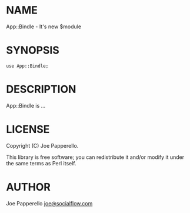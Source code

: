 # NAME

App::Bindle - It's new $module

# SYNOPSIS

    use App::Bindle;

# DESCRIPTION

App::Bindle is ...

# LICENSE

Copyright (C) Joe Papperello.

This library is free software; you can redistribute it and/or modify
it under the same terms as Perl itself.

# AUTHOR

Joe Papperello <joe@socialflow.com>
